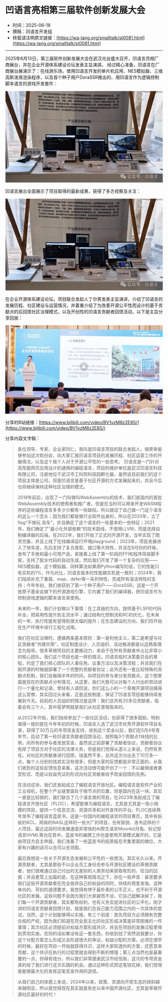 # 凹语言亮相第三届软件创新发展大会

- 时间：2025-06-18
- 撰稿：凹语言开发组
- 转载请注明原文链接：[https://wa-lang.org/smalltalk/st0081.html](https://wa-lang.org/smalltalk/st0081.html)

---

2025年6月13日，第三届软件创新发展大会在武汉光谷盛大召开，凹语言亮相厂商展台，并在企业开源体系建设论坛发表主旨演讲。
经过精心准备，凹语言在厂商展台展演示了：在线游乐场，使用凹语言开发的单片机应用、NES模拟器、三维高斯泼溅渲染程序，以及首个种子用户DoraSSR推出的、用凹语言作为逻辑控制脚本语言的游戏开发套件：

![](/st0081-01.png)

凹语言展台全面展示了项目取得的最新成果，获得了多方视察及关注：

![](/st0081-01.png)

在企业开源体系建设论坛，项目联合发起人丁尔男发表主旨演讲，介绍了凹语言的发展历程、社区建设与运营情况，并着重介绍了为改善开源公平性而设计的基于贡献点的后回馈社区治理模式，以及开创性的凹语言贡献者回馈活动，以下是主旨分享回放：

[![](/st0081-03.png)](https://www.bilibili.com/video/BV1vzM8z2E8S/)

分享的B站链接：[https://www.bilibili.com/video/BV1vzM8z2E8S/](https://www.bilibili.com/video/BV1vzM8z2E8S/)

分享内容文字稿：

> 各位领导、专家、企业家同仁，我叫是凹语言项目的联合发起人，很荣幸能够参加这次软创会，向大家汇报凹语言项目的发展历程、社区运营工作的开展情况，以及这个我个人对于开源公平性的一些思考。 凹语言是一门针对高性能网页应用设计的通用的编程语言，项目的维护单位是武汉凹语言科技有限公司，注册地位于武汉市工科院科技园孵化器，虽然说目前我们的这个项目主体是公司，但是凹语言是基于社区开源的方式发展起来的，并且今后也将继续保持这种社区治理的模式。
>
>
> 2019年前后，出现了一门叫做叫WebAssembly的技术，我们是国内的首批WebAssembly技术的使用者和推广者，但是在当时可以用来开发WASM程序的这些编程语言多多少少都有一些缺陷，所以就动了自己做一门这个语言的这么一个念头；因为我们都是做行业软件出身的，所以在2020年，立了flag“不做玩 具车”，并且确定了这个语言的一些基本的一些特征；2021年，我们确定了“最小化外部依赖”的技术路线，不使用LLVM，而是选择自制编译器的后端，在2022年，我们开始了正式的开源开发，当年实现了图灵完备，并且上线了在线编译运行环境playground；2023年，项目发展进入了快车道，先后支持了复合类型、接口等大特性，并且在8月份的时候，发布了手册和最小可用产品，紧接着上线了第一阶段的FFI和程序简易脚手架，支持了胶水代码的自动生成，然后我们开发了第一个复杂的应用——NES模拟器，这个模拟器，同样算法如果用Python编写的话，它的性能只有实机的1%，作为对比，凹语言版本的性能跟实机是一致的；2024年，我们陆续补充了重载、map、defer等一系列特性，完成所有语法特性的支持；今年年初，我们收获到了第一个种子用户——DoraSSR，这是一个开放原子基金会旗下的开源游戏引擎，它内置了我们的编译器，把凹语言作为控制游戏逻辑的脚本语言来使用。
>
>
> 未来的一年，我们计划做以下事情：在工具链的方向，提供基于LSP的代码补全，把易用性提升到主流水平；通过结构化控制流和RC的优化，在未来的一年，执行性能有望得到很大幅的提升；在生态建设的方向，我们将开始在生产环境中进行工程化试用。
>
>
> 我们在社区治理时，遵循两条基本原则：第一是利他主义，第二是希望与社区贡献者“共建共荣”，社区制度设计、人员组织、活动推进都是以这两条理念为指导。很多草根项目的主要推动力，来自于在所有贡献者中占比非常小的核心团队，我们这个项目也是一样的情况，凹语言临时决策委员会的章程，约定了我们核心团队的人事任免、议事方法以及决策流程；并且我们在刚开源的时候就部署了一个完整的贡献者协议；此外还有一套比较特殊的贡献点机制，我们会每隔半年的时间，向项目的参与者分发贡献点，这个图里面是现在的贡献点分布情况，从这里，我们大致可以对每个人付出的劳动进行一个量化和记录。曾经有人调侃说，你们这么小的一个草根开源项目搞得这么官僚，其实回过头来看，正是这些制度，保证了凹语言项目能够持续发展到今天。目前的人员组织的情况是这样：我们总共有20多位贡献者，临委会有三个人，其中扈梦明就是我们从社区里吸取来的。
>
>
> 从2022年开始，我们陆续参加了一些社区活动，也获得了很多鼓励，特别值得一提的是在今年年初的时候，凹语言入选了武汉市优秀开源软件项目名录，获得了30万元的专项资金支持，收到这个奖金以后，我们在5月4号青年节，启动了第一轮凹语言贡献者回馈活动，按照每3个贡献点1块钱的比例，向所有的参与者发放奖金，虽然说之前部署了贡献者协议，贡献者协议免除了项目方对于社区的法律义务，但是我们觉得从道义上来说，仍然有责任，对社区的贡献者进行回馈，钱虽然不多，总共这次分出去了10万多一点，每个人分到的钱其实没有很多，但是大家的反馈都是非常正面的，从我们收到的这些反馈信息来看，这次活动很可能开创了一个：不以雇佣或者悬赏形式、而是以权益凭证的形式向社区贡献者给予现金回馈的先例。
>
>
> 在活动这块，我们还发起成立了编程语言开放社区。编程语言是软件产业的工业母机，在整个产业链里面处于根节点的位置，但是国内在这一块，其实一直是比较弱的，我们联合了几个语言类的项目，在2023年发起成立了编程语言开放社区（PLOC），希望能够为编程语言，尤其是尤其是一些小规模的项目，提供一个信息交流、资源共享和对外宣传的平台。PLOC连续两年发布了编程语言蓝皮书，这是一份国内的编程语言的项目黄页，其中有蚂蚁的KCL、网易的NASL这样的一些大厂的项目，也有智锐、洛书这样的个人项目，最近这段时间发展速度非常快的AI原生语言Moonbit月兔、标记型语言HVML等也在其中，蓝皮书的编撰工作也是使用开源模式展开的，它是由项目方自主申报，我们准备了一些蓝皮书的纸质版在市集里面的摊位，大家有兴趣的话可以去可以去领取。
>
>
> 最后我想说一些关于开源生态发展和公平性的一些想法。其实长久以来，开源贡献者，尤其是那些不以企业员工身份去参与开源社区建设的草根贡献者，他们很难通过自己付出的无差别的人类劳动来获取有形的、恰当的回报；并且更雪上加霜的是，在这种客观情况之下，存在一些声音：甚至要求我们这些开源贡献者在完全放弃自己的权益的同时，持续的用爱发电，这种单向的、苛刻的道德要求，我觉得有悖于最朴素的公平正义，也不利于开源社区的发展。这些问题不会因为我们大家避而不谈，它自己就解决掉了，我们每一个开源贡献者，其实都有权利，也有义务去促进社区的公平化。刚才讲的凹语言贡献者回馈计划，就是我们在自己能力范围之内的一次具体的尝试，当然，这个计划能够得以实施，有三个前提：首先项目方必须拥有完整合规的产权，因为我们知道在完全民主化的社区形成决策是非常困难的一件事情；其次社区必须提前对权益方案形成共识，并且在项目的发展过程里得到贯彻实施，否则的话如果没有这一套东西，你收到钱了突然说我要分，你这个分配方案怎么形成又会形成很大的争议，权益分配的方案，必须在很早的时候，最好在项目一开始就获得共识，这样大家知道你的方案，还愿意来贡献，这个共识在执行的过程里就会得到不断的增强；第三点当然也是最重要的一点，你得有钱分，所以我们非常感谢武汉市经信局，这次的专项资金真的给了我们进行这次实践的机会。通过这种形式把这笔钱花掉，我们觉得是能够最大化的发挥这笔奖金作用的途径。
>
>
> 从我们自己的体感上来说，2024年以来，政策、资源向开原生态的倾斜越来越明显，所以我觉得现在其实就是有史以来中国开源社区，尤其是草根开源社区最好的时代！

